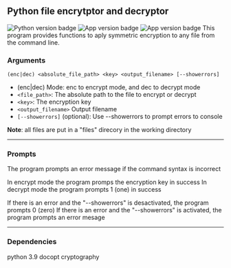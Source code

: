 ## Python file encrytptor and decryptor
![Python version badge](https://img.shields.io/badge/python-3.9-blue) ![App version badge](https://img.shields.io/badge/version-1.0.0-lightgrey) ![App version badge](https://img.shields.io/badge/dependencies-recent-green)
This program provides functions to aply symmetric encryption to any file 
from the command line.

### Arguments
`(enc|dec) <absolute_file_path> <key> <output_filename> [--showerrors]`
- (enc|dec) Mode: enc to encrypt mode, and dec to decrypt mode
- `<file_path>`: The absolute path to the file to encrypt or decrypt
- `<key>`: The encryption key
- `<output_filename>` Output filename
- `[--showerrors]` (optional): Use --showerrors to prompt errors to console

**Note**: all files are put in a "files" direcory in the working directory

----
### Prompts

The program prompts an error message if the command syntax is incorrect

In encrypt mode the program promps the encryption key in success
In decrypt mode the program prompts 1 (one) in success

If there is an error and the "--showerrors" is desactivated, the program prompts 0 (zero)
If there is an error and the "--showerrors" is activated, the program prompts an error mesage

---
### Dependencies
python 3.9
docopt
cryptography